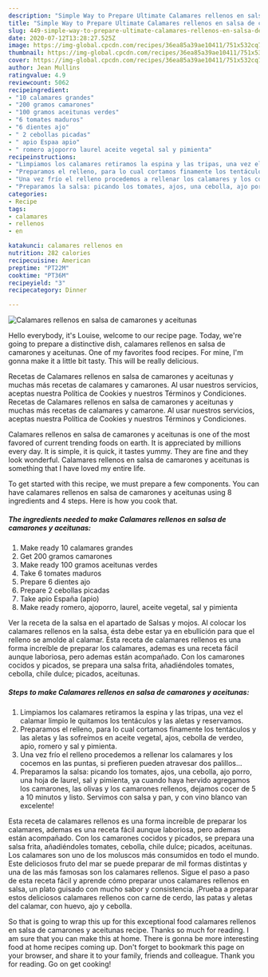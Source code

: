 ```yaml
---
description: "Simple Way to Prepare Ultimate Calamares rellenos en salsa de camarones y aceitunas"
title: "Simple Way to Prepare Ultimate Calamares rellenos en salsa de camarones y aceitunas"
slug: 449-simple-way-to-prepare-ultimate-calamares-rellenos-en-salsa-de-camarones-y-aceitunas
date: 2020-07-12T13:28:27.525Z
image: https://img-global.cpcdn.com/recipes/36ea85a39ae10411/751x532cq70/calamares-rellenos-en-salsa-de-camarones-y-aceitunas-foto-principal.jpg
thumbnail: https://img-global.cpcdn.com/recipes/36ea85a39ae10411/751x532cq70/calamares-rellenos-en-salsa-de-camarones-y-aceitunas-foto-principal.jpg
cover: https://img-global.cpcdn.com/recipes/36ea85a39ae10411/751x532cq70/calamares-rellenos-en-salsa-de-camarones-y-aceitunas-foto-principal.jpg
author: Jean Mullins
ratingvalue: 4.9
reviewcount: 5062
recipeingredient:
- "10 calamares grandes"
- "200 gramos camarones"
- "100 gramos aceitunas verdes"
- "6 tomates maduros"
- "6 dientes ajo"
- " 2 cebollas picadas"
- " apio Espaa apio"
- " romero ajoporro laurel aceite vegetal sal y pimienta"
recipeinstructions:
- "Limpiamos los calamares retiramos la espina y las tripas, una vez el calamar limpio le quitamos los tentáculos y las aletas y reservamos."
- "Preparamos el relleno, para lo cual cortamos finamente los tentáculos y las aletas y las sofreímos en aceite vegetal, ajos, cebolla de verdeo, apio, romero y sal y pimienta."
- "Una vez frío el relleno procedemos a rellenar los calamares y los cocemos en las puntas, si prefieren pueden atravesar dos palillos..."
- "Preparamos la salsa: picando los tomates, ajos, una cebolla, ajo porro, una hoja de laurel, sal y pimienta, ya cuando haya hervido agregamos los camarones, las olivas y los camarones rellenos, dejamos cocer de 5 a 10 minutos y listo. Servimos con salsa y pan, y con vino blanco van excelente!"
categories:
- Recipe
tags:
- calamares
- rellenos
- en

katakunci: calamares rellenos en 
nutrition: 282 calories
recipecuisine: American
preptime: "PT22M"
cooktime: "PT36M"
recipeyield: "3"
recipecategory: Dinner

---
```



![Calamares rellenos en salsa de camarones y aceitunas](https://img-global.cpcdn.com/recipes/36ea85a39ae10411/751x532cq70/calamares-rellenos-en-salsa-de-camarones-y-aceitunas-foto-principal.jpg)

Hello everybody, it's Louise, welcome to our recipe page. Today, we're going to prepare a distinctive dish, calamares rellenos en salsa de camarones y aceitunas. One of my favorites food recipes. For mine, I'm gonna make it a little bit tasty. This will be really delicious.

Recetas de Calamares rellenos en salsa de camarones y aceitunas y muchas más recetas de calamares y camarones. Al usar nuestros servicios, aceptas nuestra Política de Cookies y nuestros Términos y Condiciones. Recetas de Calamares rellenos en salsa de camarones y aceitunas y muchas más recetas de calamares y camarone. Al usar nuestros servicios, aceptas nuestra Política de Cookies y nuestros Términos y Condiciones.

Calamares rellenos en salsa de camarones y aceitunas is one of the most favored of current trending foods on earth. It is appreciated by millions every day. It is simple, it is quick, it tastes yummy. They are fine and they look wonderful. Calamares rellenos en salsa de camarones y aceitunas is something that I have loved my entire life.


To get started with this recipe, we must prepare a few components. You can have calamares rellenos en salsa de camarones y aceitunas using 8 ingredients and 4 steps. Here is how you cook that.

<!--inarticleads1-->

##### The ingredients needed to make Calamares rellenos en salsa de camarones y aceitunas:

1. Make ready 10 calamares grandes
1. Get 200 gramos camarones
1. Make ready 100 gramos aceitunas verdes
1. Take 6 tomates maduros
1. Prepare 6 dientes ajo
1. Prepare  2 cebollas picadas
1. Take  apio España (apio)
1. Make ready  romero, ajoporro, laurel, aceite vegetal, sal y pimienta


Ver la receta de la salsa en el apartado de Salsas y mojos. Al colocar los calamares rellenos en la salsa, ésta debe estar ya en ebullición para que el relleno se amolde al calamar. Esta receta de calamares rellenos es una forma increíble de preparar los calamares, ademas es una receta fácil aunque laboriosa, pero ademas están acompañado. Con los camarones cocidos y picados, se prepara una salsa frita, añadiéndoles tomates, cebolla, chile dulce; picados, aceitunas. 

<!--inarticleads2-->

##### Steps to make Calamares rellenos en salsa de camarones y aceitunas:

1. Limpiamos los calamares retiramos la espina y las tripas, una vez el calamar limpio le quitamos los tentáculos y las aletas y reservamos.
1. Preparamos el relleno, para lo cual cortamos finamente los tentáculos y las aletas y las sofreímos en aceite vegetal, ajos, cebolla de verdeo, apio, romero y sal y pimienta.
1. Una vez frío el relleno procedemos a rellenar los calamares y los cocemos en las puntas, si prefieren pueden atravesar dos palillos...
1. Preparamos la salsa: picando los tomates, ajos, una cebolla, ajo porro, una hoja de laurel, sal y pimienta, ya cuando haya hervido agregamos los camarones, las olivas y los camarones rellenos, dejamos cocer de 5 a 10 minutos y listo. Servimos con salsa y pan, y con vino blanco van excelente!


Esta receta de calamares rellenos es una forma increíble de preparar los calamares, ademas es una receta fácil aunque laboriosa, pero ademas están acompañado. Con los camarones cocidos y picados, se prepara una salsa frita, añadiéndoles tomates, cebolla, chile dulce; picados, aceitunas. Los calamares son uno de los moluscos más consumidos en todo el mundo. Este deliciosos fruto del mar se puede preparar de mil formas distintas y una de las más famosas son los calamares rellenos. Sigue el paso a paso de esta receta fácil y aprende cómo preparar unos calamares rellenos en salsa, un plato guisado con mucho sabor y consistencia. ¡Prueba a preparar estos deliciosos calamares rellenos con carne de cerdo, las patas y aletas del calamar, con huevo, ajo y cebolla. 

So that is going to wrap this up for this exceptional food calamares rellenos en salsa de camarones y aceitunas recipe. Thanks so much for reading. I am sure that you can make this at home. There is gonna be more interesting food at home recipes coming up. Don't forget to bookmark this page on your browser, and share it to your family, friends and colleague. Thank you for reading. Go on get cooking!

